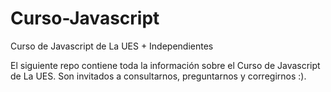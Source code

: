 # Curso-Javascript
Curso de Javascript de La UES + Independientes

El siguiente repo contiene toda la información sobre el Curso de Javascript de La UES. Son invitados a consultarnos, preguntarnos y corregirnos :).

